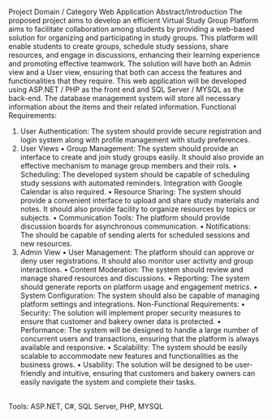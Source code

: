 Project Domain / Category
Web Application
Abstract/Introduction
The proposed project aims to develop an efficient Virtual Study Group Platform aims to facilitate collaboration among students by providing a web-based solution for organizing and participating in study groups. This platform will enable students to create groups, schedule study sessions, share resources, and engage in discussions, enhancing their learning
experience and promoting effective teamwork. The solution will have both an Admin view and
a User view, ensuring that both can access the features and functionalities that they require.
This web application will be developed using ASP.NET / PHP as the front end and SQL Server /
MYSQL as the back-end. The database management system will store all necessary information
about the items and their related information.
Functional Requirements:
1. User Authentication: The system should provide secure registration and login system
along with profile management with study preferences.
2. User Views
• Group Management: The system should provide an interface to create and join
study groups easily. It should also provide an effective mechanism to manage
group members and their rols.
• Scheduling: The developed system should be capable of scheduling study
sessions with automated reminders. Integration with Google Calendar is also
required.
• Resource Sharing: The system should provide a convenient interface to upload
and share study materials and notes. It should also provide facility to organize
resources by topics or subjects.
• Communication Tools: The platform should provide discussion boards for
asynchronous communication.
• Notifications: The should be capable of sending alerts for scheduled sessions and
new resources.
3. Admin View
• User Management: The platform should can approve or deny user registrations.
It should also monitor user activity and group interactions.
• Content Moderation: The system should review and manage shared resources
and discussions.
• Reporting: The system should generate reports on platform usage and
engagement metrics.
• System Configuration: The system should also be capable of managing platform
settings and integrations.
Non-Functional Requirements:
• Security: The solution will implement proper security measures to ensure that
customer and bakery owner data is protected.
• Performance: The system will be designed to handle a large number of
concurrent users and transactions, ensuring that the platform is always
available and responsive.
• Scalability: The system should be easily scalable to accommodate new
features and functionalities as the business grows.
• Usability: The solution will be designed to be user-friendly and intuitive,
ensuring that customers and bakery owners can easily navigate the system and
complete their tasks.
<br>
Tools: ASP.NET, C#, SQL Server, PHP, MYSQL
